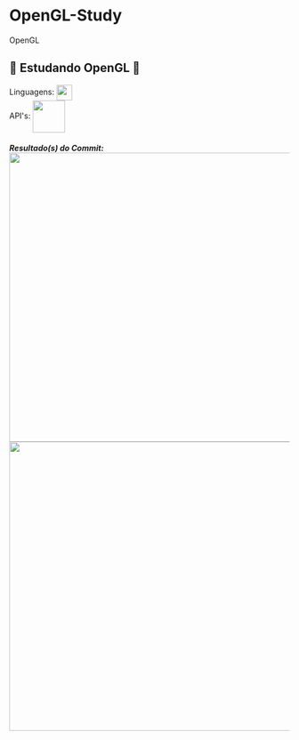# OpenGL-Study
OpenGL
####
👾 Estudando OpenGL 👾
-------
Linguagens: <img src="https://upload.wikimedia.org/wikipedia/commons/thumb/1/18/ISO_C%2B%2B_Logo.svg/306px-ISO_C%2B%2B_Logo.svg.png" width="28px" align="center">
<br/>
API's: <img src="https://pics.freeicons.io/uploads/icons/png/6991391551551941714-512.png" width="58px" align="center"> 
####
***Resultado(s) do Commit:***
<br/>
<img src="https://media.discordapp.net/attachments/814473566031839263/848234386025611323/unknown.png?width=728&height=568" width="520px" align="center">
<br/>
<img src="https://cdn.discordapp.com/attachments/814473566031839263/848041720788680714/unknown.png" width="520px" align="center">
